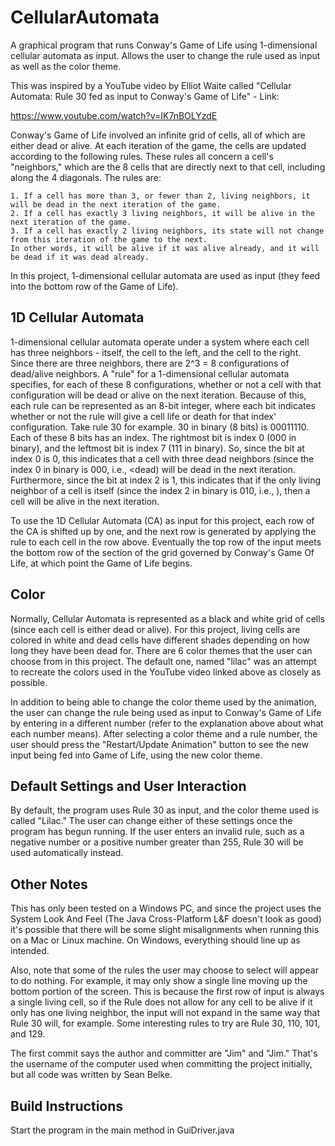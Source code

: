# CellularAutomata
A graphical program that runs Conway's Game of Life using 1-dimensional cellular automata as input.  Allows the user to change the rule used as input as well as the color theme.

This was inspired by a YouTube video by Elliot Waite called "Cellular Automata: Rule 30 fed as input to Conway's Game of Life" - Link: 

https://www.youtube.com/watch?v=IK7nBOLYzdE

Conway's Game of Life involved an infinite grid of cells, all of which are either dead or alive.  At each iteration of the game, the cells are updated according to the following
rules.  These rules all concern a cell's "neighbors," which are the 8 cells that are directly next to that cell, including along the 4 diagonals.  The rules are: 

    1. If a cell has more than 3, or fewer than 2, living neighbors, it will be dead in the next iteration of the game. 
    2. If a cell has exactly 3 living neighbors, it will be alive in the next iteration of the game. 
    3. If a cell has exactly 2 living neighbors, its state will not change from this iteration of the game to the next.  
    In other words, it will be alive if it was alive already, and it will be dead if it was dead already.  

In this project, 1-dimensional cellular automata are used as input (they feed into the bottom row of the Game of Life).

## 1D Cellular Automata

1-dimensional cellular automata operate under a system where each cell has three neighbors - itself, the cell to the left, and the cell to the right.  Since there are three 
neighbors, there are 2^3 = 8 configurations of dead/alive neighbors.  A "rule" for a 1-dimensional cellular automata specifies, for each of these 8 configurations, whether or 
not a cell with that configuration will be dead or alive on the next iteration.  Because of this, each rule can be represented as an 8-bit integer, where each bit indicates
whether or not the rule will give a cell life or death for that index' configuration.  Take rule 30 for example.  30 in binary (8 bits) is 00011110.  
Each of these 8 bits has an index.  The rightmost bit is index 0 (000 in binary), and the leftmost bit is index 7 (111 in binary).  So, since the bit at index 0 is 0, this 
indicates that a cell with three dead neighbors (since the index 0 in binary is 000, i.e., <dead><dead><dead) will be dead in the next iteration.  Furthermore, since the bit at
index 2 is 1, this indicates that if the only living neighbor of a cell is itself (since the index 2 in binary is 010, i.e., <dead><alive><dead>), then a cell will be alive in
the next iteration.

To use the 1D Cellular Automata (CA) as input for this project, each row of the CA is shifted up by one, and the next row is generated by applying the rule to each cell in the
row above.  Eventually the top row of the input meets the bottom row of the section of the grid governed by Conway's Game Of Life, at which point the Game of Life begins.  

## Color

Normally, Cellular Automata is represented as a black and white grid of cells (since each cell is either dead or alive).  For this project, living cells are colored in white 
and dead cells have different shades depending on how long they have been dead for.  There are 6 color themes that the user can choose from in this project.  The default one, named "lilac" was an attempt to recreate the colors used in the YouTube video linked above as closely as possible.

In addition to being able to change the color theme used by the animation, the user can change the rule being used as input to Conway's Game of Life by entering in a different
number (refer to the explanation above about what each number means).  After selecting a color theme and a rule number, the user should press the "Restart/Update Animation"
button to see the new input being fed into Game of Life, using the new color theme.  

## Default Settings and User Interaction

By default, the program uses Rule 30 as input, and the color theme used is called "Lilac."  The user can change either of these settings once the program has begun running.
If the user enters an invalid rule, such as a negative number or a positive number greater than 255, Rule 30 will be used automatically instead.  

## Other Notes

This has only been tested on a Windows PC, and since the project uses the System Look And Feel (The Java Cross-Platform L&F doesn't look as good) it's possible that there
will be some slight misalignments when running this on a Mac or Linux machine.  On Windows, everything should line up as intended.  

Also, note that some of the rules the user may choose to select will appear to do nothing.  For example, it may only show a single line moving up the bottom portion of the
screen.  This is because the first row of input is always a single living cell, so if the Rule does not allow for any cell to be alive if it only has one living neighbor, the 
input will not expand in the same way that Rule 30 will, for example.  Some interesting rules to try are Rule 30, 110, 101, and 129.

The first commit says the author and committer are "Jim" and "Jim."  That's the username of the computer used when committing the project initially, but all code was written 
by Sean Belke.

## Build Instructions

Start the program in the main method in GuiDriver.java
